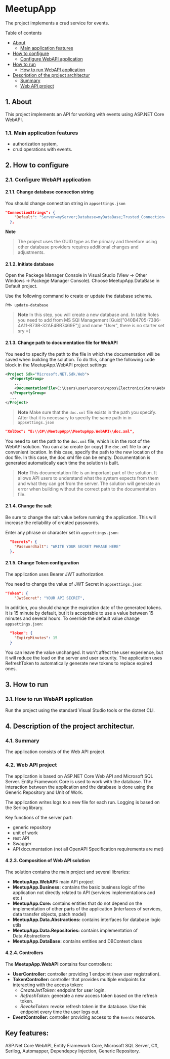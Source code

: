 # MeetupApp


The project implements a crud service for events.

Table of contents

- [About](#1-about)
  - [Main application features](#11-main-application-features)
- [How to configure](#2-how-to-configure)
  - [Configure WebAPI application](#21-configure-webapi-application)
- [How to run](#3-how-to-run)
  - [How to run WebAPI application](#31-how-to-run-webapi-application)
- [Description of the project architectur](#4-description-of-the-project-architectur)
  - [Summary](#41-summary)
  - [Web API project](#42-web-api-project)

## 1. About

This project implements an API for working with events using ASP.NET Core WebAPI.

### 1.1. Main application features

- authorization system,
- crud operations with events.

## 2. How to configure

### 2.1. Configure WebAPI application

#### 2.1.1. Change database connection string

You should change connection string in `appsettings.json`

```json
"ConnectionStrings": {
    "Default": "Server=myServer;Database=myDataBase;Trusted_Connection=True;;TrustServerCertificate=True"
  },
```

 **Note**
> The project uses the GUID type as the primary and therefore using other database providers requires additional changes and adjustments.

#### 2.1.2. Initiate database

Open the Packege Manager Console in Visual Studio (VIew -> Other Windows -> Packege Manager Console). Choose MeetupApp.DataBase in Default project.

Use the following command to create or update the database schema.

```console
PM> update-database
```

> **Note**
> In this step, you will create a new database and. In table Roles you need to add from MS SQl Management [Guid("040B4705-7386-4A11-B73B-32AE4BB7469E")] and name "User", there is no starter set sry =(

#### 2.1.3. Change path to documentation file for WebAPI

You need to specify the path to the file in which the documentation will be saved when building the solution. To do this, change the following code block in the MeetupApp.WebAPI project settings:

```xml
<Project Sdk="Microsoft.NET.Sdk.Web">
  <PropertyGroup>
    ...
    <DocumentationFile>C:\Users\user\source\repos\ElectronicsStore\WebAPI\ElectronicsStore.WebAPI\doc.xml</DocumentationFile>
  </PropertyGroup>
  ...
</Project>
```

> **Note**
> Make sure that the `doc.xml` file exists in the path you specify.
After that it is necessary to specify the same path in in `appsettings.json`
```json
"XmlDoc": "E:\\C#\\MeetupApp\\MeetupApp.WebAPI\\doc.xml",
```

You need to set the path to the `doc.xml` file, which is in the root of the WebAPI solution. You can also create (or copy) the `doc.xml` file to any convenient location. In this case, specify the path to the new location of the doc file. In this case, the doc.xml file can be empty. Documentation is generated automatically each time the solution is built.

> **Note**
> This documentation file is an important part of the solution. It allows API users to understand what the system expects from them and what they can get from the server. The solution will generate an error when building without the correct path to the documentation file.

#### 2.1.4. Change the salt

Be sure to change the salt value before running the application. This will increase the reliability of created passwords.

Enter any phrase or character set in `appsettings.json`:
```json
  "Secrets": {
    "PasswordSalt": "WRITE YOUR SECRET PHRASE HERE"
  },
```
#### 2.1.5. Change Token configuration

The application uses Bearer JWT authorization.

You need to change the value of JWT Secret in `appsettings.json`:
```json
"Token": {
    "JwtSecret": "YOUR API SECRET",
```
In addition, you should change the expiration date of the generated tokens. It is 15 minute by default, but it is acceptable to use a value between 15 minutes and several hours.
To override the default value change `appsettings.json`:
```json
  "Token": {
    "ExpiryMinutes": 15
  }
```
You can leave the value unchanged. It won't affect the user experience, but it will reduce the load on the server and user security. The application uses RefreshToken to automatically generate new tokens to replace expired ones.

## 3. How to run

### 3.1. How to run WebAPI application

Run the project using the standard Visual Studio tools or the dotnet CLI.

## 4. Description of the project architectur.

### 4.1. Summary

The application consists of the Web API project. 

### 4.2. Web API project

The application is based on ASP.NET Core Web API and Microsoft SQL Server. Entity Framework Core is used to work with the database. The interaction between the application and the database is done using the Generic Repository and Unit of Work.

The application writes logs to a new file for each run. Logging is based on the Serilog library.

Key functions of the server part:

- generic repository
- unit of work
- rest API
- Swagger
- API documentation (not all OpenAPI Specification requirements are met)

#### 4.2.3. Composition of Web API solution

The solution contains the main project and several libraries:

- **MeetupApp.WebAPI:** main API project
- **MeetupApp.Business:** contains the basic business logic of the application not directly related to API (services implementations and etc.)
- **MeetupApp.Core:** contains entities that do not depend on the implementation of other parts of the application (interfaces of services, data transfer objects, patch model)
- **MeetupApp.Data.Abstractions:** contains interfaces for database logic utils
- **MeetupApp.Data.Repositories:** contains implementation of Data.Abstractions
- **MeetupApp.DataBase:** contains entities and DBContext class

#### 4.2.4. Controllers

The **MeetupApp.WebAPI** contains four controllers:

- **UserController:** controller providing 1 endpoint (new user registration).
- **TokenController:** controller that provides multiple endpoints for interacting with the access token:
  - _CreateJwtToken:_ endpoint for user login.
  - _RefreshToken:_ generate a new access token based on the refresh token.
  - _RevokeToken:_ revoke refresh token in the database. Use this endpoint every time the user logs out.
- **EventController:** controller providing access to the `Events` resource.



## Key features:

ASP.Net Core WebAPI, Entity Framework Core, Microsoft SQL Server, C#, Serilog, Automapper, Dependepcy Injection, Generic Repository.
